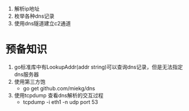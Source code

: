 1. 解析ip地址
2. 枚举各种dns记录
3. 使用dns隧道建立c2通道

# 预备知识

1. go标准库中有LookupAddr(addr string)可以查询dns记录，但是无法指定dns服务器
2. 使用第三方饱
    - go get github.com/miekg/dns
3. 使用tcpdump 查看dns解析的交互过程
    - tcpdump -i eth1 -n udp port 53